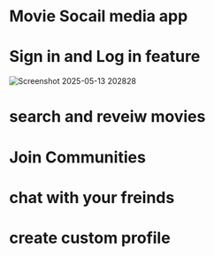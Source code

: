 # Movie Socail media app

# Sign in and Log in feature
![Screenshot 2025-05-13 202828](https://github.com/user-attachments/assets/0ef0ecb4-f0ee-4205-b918-2858c2e89369)


# search and reveiw movies

# Join Communities

# chat with your freinds 

# create custom profile

